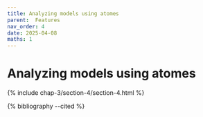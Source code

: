 ```yaml
---
title: Analyzing models using atomes
parent:  Features
nav_order: 4
date: 2025-04-08
maths: 1
---
```


# Analyzing models using atomes

{% include chap-3/section-4/section-4.html %}

{% bibliography --cited %}
